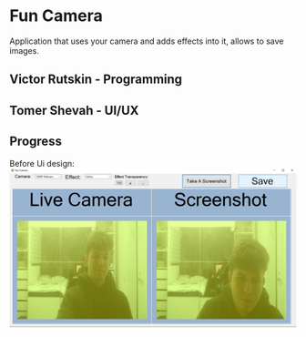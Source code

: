 # Fun Camera
 Application that uses your camera and adds effects into it, allows to save images.
 
## Victor Rutskin - Programming
## Tomer Shevah - UI/UX

## Progress
Before Ui design:
![alt text](https://github.com/lashaka/Fun-Camera/blob/main/BeforeUIdesign.png)
